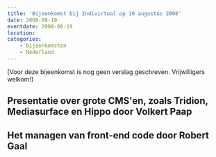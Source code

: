 ```yaml
---
title: 'Bijeenkomst bij Indivirtual op 19 augustus 2008'
date: 2008-08-19
eventdate: 2008-08-19
location:
categories:
    - bijeenkomsten
    - Nederland
---
```


[Voor deze bijeenkomst is nog geen verslag geschreven. Vrijwilligers welkom!]

## Presentatie over grote CMS'en, zoals Tridion, Mediasurface en Hippo door Volkert Paap

## Het managen van front-end code door Robert Gaal
